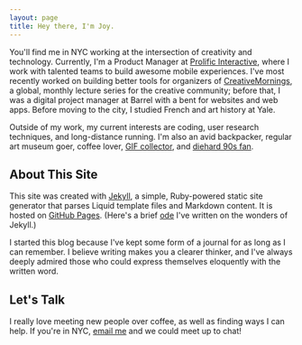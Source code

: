 ```yaml
---
layout: page
title: Hey there, I'm Joy. 
---
```

You'll find me in NYC working at the intersection of creativity and technology. Currently, I'm a Product Manager at <a href="http://www.prolificinteractive.com/" target="_blank">Prolific Interactive</a>, where I work with talented teams to build awesome mobile experiences. I've most recently worked on building better tools for organizers of <a href="http://creativemornings.com" target="_blank">CreativeMornings</a>, a global, monthly lecture series for the creative community; before that, I was a digital project manager at Barrel with a bent for websites and web apps. Before moving to the city, I studied French and art history at Yale. 

Outside of my work, my current interests are coding, user research techniques, and long-distance running. I'm also an avid backpacker, regular art museum goer, coffee lover, <a href="http://fernygifs.tumblr.com" target="_blank">GIF collector</a>, and <a href="https://www.youtube.com/watch?v=ryDOy3AosBw&feature=kp" target="_blank">diehard 90s fan</a>. 

## About This Site

This site was created with <a href="http://jekyllrb.com" target="_blank">Jekyll</a>, a simple, Ruby-powered static site generator that parses Liquid template files and Markdown content. It is hosted on <a href="http://pages.github.com" target="_blank">GitHub Pages</a>. (Here's a brief <a href="/2014/07/18/starting-anew-with-jekyll/">ode</a> I've written on the wonders of Jekyll.) 

I started this blog because I've kept some form of a journal for as long as I can remember. I believe writing makes you a clearer thinker, and I've always deeply admired those who could express themselves eloquently with the written word.

## Let's Talk

I really love meeting new people over coffee, as well as finding ways I can help. If you're in NYC, <a href="mailto:chenjoyv@gmail.com" target="_blank">email me</a> and we could meet up to chat!  


<a href="http://twitter.com/chenjoyv" target="_blank" class="brandico fade"><span class="brandico-twitter"></span></a> 
<a href="http://jeyohwhy.tumblr.com" target="_blank" class="brandico fade"><span class="brandico-tumblr"></span></a>
<a href="http://linkedin.com/in/joyvchen" target="_blank" class="brandico fade"><span class="brandico-linkedin"></span></a> 
<a href="http://instagram.com/jeyohwhy" target="_blank" class="brandico fade"><span class="brandico-instagram"></span></a>
<a href="http://github.com/joyvchen" target="_blank" class="brandico fade"><span class="brandico-github"></span></a>